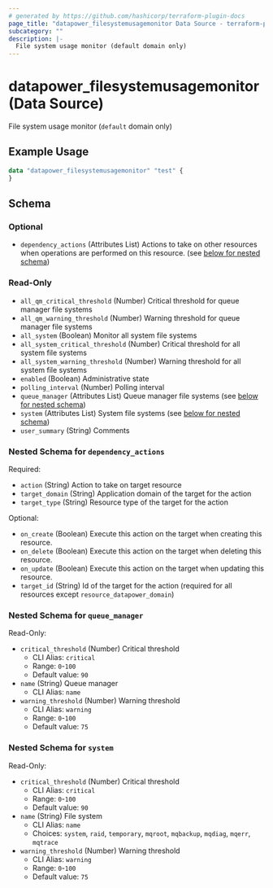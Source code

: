 ```yaml
---
# generated by https://github.com/hashicorp/terraform-plugin-docs
page_title: "datapower_filesystemusagemonitor Data Source - terraform-provider-datapower"
subcategory: ""
description: |-
  File system usage monitor (default domain only)
---
```


# datapower_filesystemusagemonitor (Data Source)

File system usage monitor (`default` domain only)

## Example Usage

```terraform
data "datapower_filesystemusagemonitor" "test" {
}
```

<!-- schema generated by tfplugindocs -->
## Schema

### Optional

- `dependency_actions` (Attributes List) Actions to take on other resources when operations are performed on this resource. (see [below for nested schema](#nestedatt--dependency_actions))

### Read-Only

- `all_qm_critical_threshold` (Number) Critical threshold for queue manager file systems
- `all_qm_warning_threshold` (Number) Warning threshold for queue manager file systems
- `all_system` (Boolean) Monitor all system file systems
- `all_system_critical_threshold` (Number) Critical threshold for all system file systems
- `all_system_warning_threshold` (Number) Warning threshold for all system file systems
- `enabled` (Boolean) Administrative state
- `polling_interval` (Number) Polling interval
- `queue_manager` (Attributes List) Queue manager file systems (see [below for nested schema](#nestedatt--queue_manager))
- `system` (Attributes List) System file systems (see [below for nested schema](#nestedatt--system))
- `user_summary` (String) Comments

<a id="nestedatt--dependency_actions"></a>
### Nested Schema for `dependency_actions`

Required:

- `action` (String) Action to take on target resource
- `target_domain` (String) Application domain of the target for the action
- `target_type` (String) Resource type of the target for the action

Optional:

- `on_create` (Boolean) Execute this action on the target when creating this resource.
- `on_delete` (Boolean) Execute this action on the target when deleting this resource.
- `on_update` (Boolean) Execute this action on the target when updating this resource.
- `target_id` (String) Id of the target for the action (required for all resources except `resource_datapower_domain`)


<a id="nestedatt--queue_manager"></a>
### Nested Schema for `queue_manager`

Read-Only:

- `critical_threshold` (Number) Critical threshold
  - CLI Alias: `critical`
  - Range: `0`-`100`
  - Default value: `90`
- `name` (String) Queue manager
  - CLI Alias: `name`
- `warning_threshold` (Number) Warning threshold
  - CLI Alias: `warning`
  - Range: `0`-`100`
  - Default value: `75`


<a id="nestedatt--system"></a>
### Nested Schema for `system`

Read-Only:

- `critical_threshold` (Number) Critical threshold
  - CLI Alias: `critical`
  - Range: `0`-`100`
  - Default value: `90`
- `name` (String) File system
  - CLI Alias: `name`
  - Choices: `system`, `raid`, `temporary`, `mqroot`, `mqbackup`, `mqdiag`, `mqerr`, `mqtrace`
- `warning_threshold` (Number) Warning threshold
  - CLI Alias: `warning`
  - Range: `0`-`100`
  - Default value: `75`
